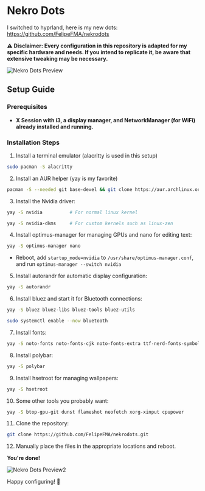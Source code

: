 # Nekro Dots

I switched to hyprland, here is my new dots: https://github.com/FelipeFMA/nekrodots


**⚠️ Disclaimer: Every configuration in this repository is adapted for my specific hardware and needs. If you intend to replicate it, be aware that extensive tweaking may be necessary.**

![Nekro Dots Preview](https://github.com/FelipeFMA/nekrodots/assets/30672253/7c2d80a4-1f63-425c-897f-369314ea210b)


## Setup Guide

### Prerequisites

- **X Session with i3, a display manager, and NetworkManager (for WiFi) already installed and running.**

### Installation Steps

01. Install a terminal emulator (alacritty is used in this setup)
   ```bash
   sudo pacman -S alacritty
   ```

02. Install an AUR helper (yay is my favorite)
   ```bash
   pacman -S --needed git base-devel && git clone https://aur.archlinux.org/yay-bin.git && cd yay-bin && makepkg -si
   ```

03. Install the Nvidia driver:
   ```bash
   yay -S nvidia          # For normal linux kernel
   ```
   ```bash
   yay -S nvidia-dkms     # For custom kernels such as linux-zen
   ```

04. Install optimus-manager for managing GPUs and nano for editing text:
   ```bash
   yay -S optimus-manager nano
   ```
   - Reboot, add `startup_mode=nvidia` to `/usr/share/optimus-manager.conf`, and run `optimus-manager --switch nvidia`

05. Install autorandr for automatic display configuration:
   ```bash
   yay -S autorandr
   ```

06. Install bluez and start it for Bluetooth connections:
   ```bash
   yay -S bluez bluez-libs bluez-tools bluez-utils
   ```
   ```bash
   sudo systemctl enable --now bluetooth
   ```

07. Install fonts:
   ```bash
   yay -S noto-fonts noto-fonts-cjk noto-fonts-extra ttf-nerd-fonts-symbols ttf-nerd-fonts-symbols-common ttf-jetbrains-mono-nerd ttf-sourcecodepro-nerd
   ```

08. Install polybar:
   ```bash
   yay -S polybar
   ```

09. Install hsetroot for managing wallpapers:
   ```bash
   yay -S hsetroot
   ```

10. Some other tools you probably want:
   ```bash
   yay -S btop-gpu-git dunst flameshot neofetch xorg-xinput cpupower
   ```

11. Clone the repository:
   ```bash
   git clone https://github.com/FelipeFMA/nekrodots.git
   ```

12. Manually place the files in the appropriate locations and reboot.

**You're done!**

![Nekro Dots Preview2](https://github.com/FelipeFMA/nekrodots/assets/30672253/5afc431a-85ca-4f6c-8156-f419c201d1c6)

Happy configuring! 🚀
